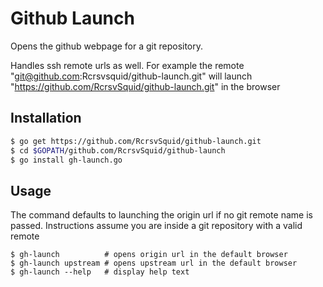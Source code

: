 # Github Launch

Opens the github webpage for a git repository.

Handles ssh remote urls as well. For example the remote "git@github.com:Rcrsvsquid/github-launch.git" will launch
"https://github.com/RcrsvSquid/github-launch.git" in the browser

## Installation
```bash
$ go get https://github.com/RcrsvSquid/github-launch.git
$ cd $GOPATH/github.com/RcrsvSquid/github-launch
$ go install gh-launch.go
```

## Usage
The command defaults to launching the origin url if no git remote name is passed.
Instructions assume you are inside a git repository with a valid remote
```
$ gh-launch          # opens origin url in the default browser
$ gh-launch upstream # opens upstream url in the default browser
$ gh-launch --help   # display help text
```
